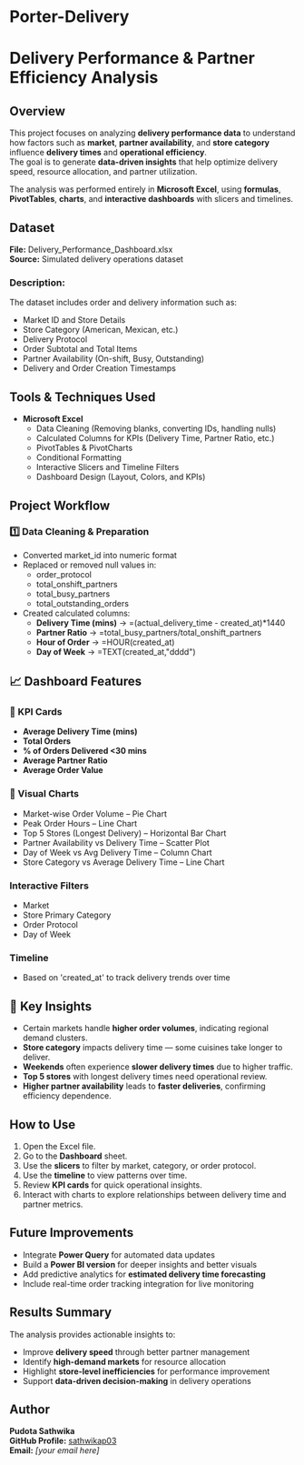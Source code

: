 # Porter-Delivery
# Delivery Performance & Partner Efficiency Analysis

## Overview
This project focuses on analyzing **delivery performance data** to understand how factors such as **market**, **partner availability**, and **store category** influence **delivery times** and **operational efficiency**.  
The goal is to generate **data-driven insights** that help optimize delivery speed, resource allocation, and partner utilization.

The analysis was performed entirely in **Microsoft Excel**, using **formulas**, **PivotTables**, **charts**, and **interactive dashboards** with slicers and timelines.

## Dataset
**File:** Delivery_Performance_Dashboard.xlsx  
**Source:** Simulated delivery operations dataset  

### Description:
The dataset includes order and delivery information such as:
- Market ID and Store Details  
- Store Category (American, Mexican, etc.)  
- Delivery Protocol  
- Order Subtotal and Total Items  
- Partner Availability (On-shift, Busy, Outstanding)  
- Delivery and Order Creation Timestamps  

##  Tools & Techniques Used
- **Microsoft Excel**
  - Data Cleaning (Removing blanks, converting IDs, handling nulls)  
  - Calculated Columns for KPIs (Delivery Time, Partner Ratio, etc.)  
  - PivotTables & PivotCharts  
  - Conditional Formatting  
  - Interactive Slicers and Timeline Filters  
  - Dashboard Design (Layout, Colors, and KPIs)

##  Project Workflow

### 1️⃣ Data Cleaning & Preparation
- Converted market_id into numeric format  
- Replaced or removed null values in:
  - order_protocol
  - total_onshift_partners
  - total_busy_partners
  - total_outstanding_orders
- Created calculated columns:
  - **Delivery Time (mins)** → =(actual_delivery_time - created_at)*1440
  - **Partner Ratio** → =total_busy_partners/total_onshift_partners
  - **Hour of Order** → =HOUR(created_at)
  - **Day of Week** → =TEXT(created_at,"dddd")

## 📈 Dashboard Features

### 🔹 KPI Cards
- **Average Delivery Time (mins)**  
- **Total Orders**  
- **% of Orders Delivered <30 mins**  
- **Average Partner Ratio**  
- **Average Order Value**  

### 🔹 Visual Charts
- Market-wise Order Volume – Pie Chart
- Peak Order Hours – Line Chart 
- Top 5 Stores (Longest Delivery) – Horizontal Bar Chart
- Partner Availability vs Delivery Time – Scatter Plot
- Day of Week vs Avg Delivery Time – Column Chart 
- Store Category vs Average Delivery Time – Line Chart  

###  Interactive Filters
- Market  
- Store Primary Category  
- Order Protocol  
- Day of Week  

###  Timeline
- Based on 'created_at' to track delivery trends over time  

## 🧾 Key Insights
- Certain markets handle **higher order volumes**, indicating regional demand clusters.  
- **Store category** impacts delivery time — some cuisines take longer to deliver.    
- **Weekends** often experience **slower delivery times** due to higher traffic.  
- **Top 5 stores** with longest delivery times need operational review.  
- **Higher partner availability** leads to **faster deliveries**, confirming efficiency dependence.

##  How to Use
1. Open the Excel file.
2. Go to the **Dashboard** sheet.  
3. Use the **slicers** to filter by market, category, or order protocol.  
4. Use the **timeline** to view patterns over time.  
5. Review **KPI cards** for quick operational insights.  
6. Interact with charts to explore relationships between delivery time and partner metrics.

##  Future Improvements
- Integrate **Power Query** for automated data updates  
- Build a **Power BI version** for deeper insights and better visuals  
- Add predictive analytics for **estimated delivery time forecasting**  
- Include real-time order tracking integration for live monitoring  

##  Results Summary
The analysis provides actionable insights to:
- Improve **delivery speed** through better partner management  
- Identify **high-demand markets** for resource allocation  
- Highlight **store-level inefficiencies** for performance improvement  
- Support **data-driven decision-making** in delivery operations  

##  Author
**Pudota Sathwika**  
 **GitHub Profile:** [sathwikap03](https://github.com/sathwikap03)  
 **Email:** *[your email here]*  

